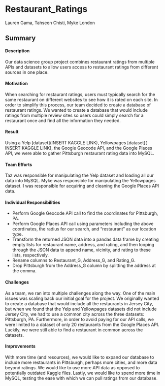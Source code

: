 # Restaurant_Ratings

Lauren Gama, Tahseen Chisti, Myke London

## Summary

#### Description
Our data science group project combines restaurant ratings from multiple APIs and datasets to allow users access to restaurant ratings from different sources in one place.

#### Motivation
When searching for restaurant ratings, users must typically search for the same restaurant on different websites to see how it is rated on each site. In order to simplify this process, our team decided to create a database of restaurant ratings. We wanted to create a database that would include ratings from multiple review sites so users could simply search for a restaurant once and find all the information they needed.

#### Result
Using a Yelp [dataset](INSERT KAGGLE LINK), Yellowpages [dataset]( INSERT KAGGLE LINK), the Google Geocode API, and the Google Places API, we were able to gather Pittsburgh restaurant rating data into MySQL.

#### Team Efforts
Taz was responsible for manipulating the Yelp dataset and loading all our data into MySQL. Myke was responsible for manipulating the Yellowpages dataset. I was responsible for acquiring and cleaning the Google Places API data.

#### Individual Responsibilities
* Perform Google Geocode API call to find the coordinates for Pittsburgh, PA.
* Perform Google Places API call using parameters including the above coordinates, the radius for our search, and “restaurant” as our location type.
* Transform the returned JSON data into a pandas data frame by creating empty lists for restaurant name, address, and rating, and then looping through the JSON data to append name, vicinity, and rating to these lists, respectively.
* Rename columns to Restaurant_G, Address_G, and Rating_G.
* Drop Pittsburgh from the Address_G column by splitting the address at the comma.

#### Challenges
As a team, we ran into multiple challenges along the way. One of the main issues was scaling back our initial goal for the project. We originally wanted to create a database that would include all the restaurants in Jersey City, but when we found that the Yelp and Yellowpages datasets did not include Jersey City, we had to use a common city across the three datasets: Pittsburgh, PA. Furthermore, in order to avoid paying for our API calls, we were limited to a dataset of only 20 restaurants from the Google Places API. Luckily, we were still able to find a restaurant in common across the datasets.

#### Improvements
With more time (and resources), we would like to expand our database to include more restaurants in Pittsburgh, perhaps more cities, and more data beyond ratings. We would like to use more API data as opposed to potentially outdated Kaggle files. Lastly, we would like to spend more time in MySQL, testing the ease with which we can pull ratings from our database.

